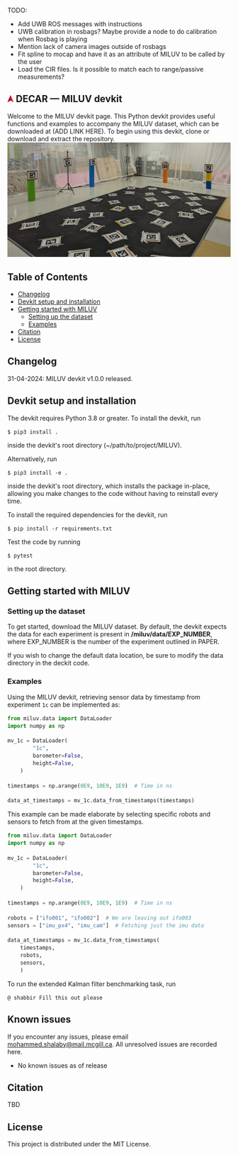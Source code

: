 TODO:
- Add UWB ROS messages with instructions 
- UWB calibration in rosbags? Maybe provide a node to do calibration when Rosbag is playing
- Mention lack of camera images outside of rosbags
- Fit spline to mocap and have it as an attribute of MILUV to be called by the user
- Load the CIR files. Is it possible to match each to range/passive measurements?

## <img src="docs/_static/decar_logo.png" alt="DECAR Logo" width="14"/> DECAR &mdash; MILUV devkit
Welcome to the MILUV devkit page. This Python devkit provides useful functions and examples to accompany the MILUV dataset, which can be downloaded at (ADD LINK HERE). To begin using this devkit, clone or download and extract the repository.
![](/docs/_static/banner_image.jpg)

## Table of Contents
- [Changelog](#changelog)
- [Devkit setup and installation](#devkit-setup-and-installation)
- [Getting started with MILUV](#getting-started-with-MILUV)
    - [Setting up the dataset](#setting-up-the-dataset)
    - [Examples](#examples)
- [Citation](#citation)
- [License](#license)

## Changelog
31-04-2024: MILUV devkit v1.0.0 released.

## Devkit setup and installation
The devkit requires Python 3.8 or greater. To install the devkit, run

    $ pip3 install .
inside the devkit's root directory (~/path/to/project/MILUV). 

Alternatively, run

    $ pip3 install -e .

inside the devkit's root directory, which installs the package in-place, allowing you make changes to the code without having to reinstall every time. 

To install the required dependencies for the devkit, run

    $ pip install -r requirements.txt

Test the code by running
    
    $ pytest
in the root directory.

## Getting started with MILUV
### Setting up the dataset
To get started, download the MILUV dataset. By default, the devkit expects the data for each experiment is present in **/miluv/data/EXP_NUMBER**, where EXP_NUMBER is the number of the experiment outlined in PAPER.

If you wish to change the default data location, be sure to modify the data directory in the deckit code.

### Examples
Using the MILUV devkit, retrieving sensor data by timestamp from experiment ``1c`` can be implemented as:
```py
from miluv.data import DataLoader
import numpy as np

mv_1c = DataLoader(
        "1c",
        barometer=False,
        height=False,
    )

timestamps = np.arange(0E9, 10E9, 1E9)  # Time in ns

data_at_timestamps = mv_1c.data_from_timestamps(timestamps)
```

This example can be made elaborate by selecting specific robots and sensors to fetch from at the given timestamps.
```py
from miluv.data import DataLoader
import numpy as np

mv_1c = DataLoader(
        "1c",
        barometer=False,
        height=False,
    )

timestamps = np.arange(0E9, 10E9, 1E9)  # Time in ns

robots = ["ifo001", "ifo002"]  # We are leaving out ifo003
sensors = ["imu_px4", "imu_cam"]  # Fetching just the imu data

data_at_timestamps = mv_1c.data_from_timestamps(
    timestamps,
    robots,
    sensors,
    )
```

To run the extended Kalman filter benchmarking task, run
```
@ shabbir Fill this out please
```

## Known issues
If you encounter any issues, please email mohammed.shalaby@mail.mcgill.ca. All unresolved issues are recorded here.

- No known issues as of release

## Citation
TBD

## License
This project is distributed under the MIT License.